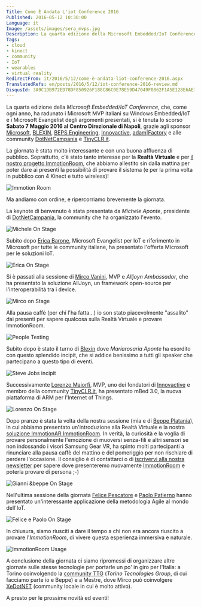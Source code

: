 ```yaml
---
Title: Come È Andata L'iot Conference 2016
Published: 2016-05-12 10:30:00
Language: it
Image: /assets/images/sera_mvps.jpg
Description: La quarta edizione della Microsoft Embedded/IoT Conference , che, come ogni anno, ha radunato i Microsoft MVP italiani su Windows Embedded/IoT e i Microsoft Evangelist degli argomenti presentati, si è tenuta lo scorso Sabato 7 Maggio 2016 al Centro Direzionale di Napoli , grazie agli sponsor Microsoft , BLEXIN , BEPS Engineering , Innovactive , adam|Factory e alle community DotNetCampania e TinyCLR.it . La giornata è stata molto interessante e con una buona affluenza di pubblico. Soprattuto, c'è stato tanto interesse per la Realtà Virtuale e per il nostro progetto ImmotionRoom , che abbiamo allestito sin dalla mattina per poter dare ai presenti la possibilità di provare il sistema (e per la prima volta in pubblico con 4 Kinect e tutto wireless)!
Tags:
- cloud
- kinect
- community
- IoT
- wearables
- virtual reality
RedirectFrom: it/2016/5/12/come-è-andata-liot-conference-2016.aspx
TranslatedRefs: en/posts/2016/5/12/iot-conference-2016-review.md
DisqusId: 3A9C1DB972ED78DF850926F188C86C0E78E59D47049F0862F1A5E128E6AE7726
---
```

La quarta edizione della *Microsoft Embedded/IoT Conference*, che, come ogni anno, ha radunato i Microsoft MVP italiani su Windows Embedded/IoT e i Microsoft Evangelist degli argomenti presentati, si è tenuta lo scorso **Sabato 7 Maggio 2016 al Centro Direzionale di Napoli**, grazie agli sponsor <a href="http://www.microsoft.com/it-it/default.aspx" target="_blank">Microsoft</a>, <a href="http://www.blexin.com/" target="_blank">BLEXIN</a>, <a href="http://www.bepseng.it/" target="_blank">BEPS Engineering</a>, <a href="http://www.innovactive.it/" target="_blank">Innovactive</a>, <a href="http://www.adamfactory.com/" target="_blank">adam|Factory</a> e alle community <a href="http://www.dotnetcampania.org/" target="_blank">DotNetCampania</a> e <a href="http://www.tinyclr.it/" target="_blank">TinyCLR.it</a>.

La giornata è stata molto interessante e con una buona affluenza di pubblico. Soprattutto, c'è stato tanto interesse per la **Realtà Virtuale** e per <a href="http://www.immotionar.com/it/servizi/immotionroom-immersione-in-spazi-virtuali/" target="_blank">il nostro progetto ImmotionRoom</a>, che abbiamo allestito sin dalla mattina per poter dare ai presenti la possibilità di provare il sistema (e per la prima volta in pubblico con 4 Kinect e tutto wireless)!

![Immotion Room](/assets/images/immotionroom_system3.jpg)

Ma andiamo con ordine, e ripercorriamo brevemente la giornata.

La keynote di benvenuto è stata presentata da *Michele Aponte*, presidente di <a href="http://www.dotnetcampania.org/" target="_blank">DotNetCampania</a>, la community che ha organizzato l'evento.

![Michele On Stage](/assets/images/2-michele_on_stage.jpg)

Subito dopo <a href="http://www.dotnetcampania.org/Speakers/Speaker/a01d3243-ce16-4259-9941-fb5e3de30119?speakerId=7680a55e-62be-4f80-8354-ca20801fda29" target="_blank">Erica Barone</a>, Microsoft Evangelist per IoT e riferimento in Microsoft per tutte le community italiane, ha presentato l'offerta Microsoft per le soluzioni IoT.

![Erica On Stage](/assets/images/3-erica_on_stage.jpg)

Si è passati alla sessione di <a href="http://www.dotnetcampania.org/Speakers/Speaker/a01d3243-ce16-4259-9941-fb5e3de30119?speakerId=e05c3aad-c19b-4bd8-8d2e-cd6badc7f71b" target="_blank">Mirco Vanini</a>, MVP e *Alljoyn Ambassador*, che ha presentato la soluzione AllJoyn, un framework open-source per l'interoperabilità tra i device.

![Mirco on Stage](/assets/images/4-mirco_on_stage.jpg)

Alla pausa caffè (per chi l'ha fatta...) io son stato piacevolmente "assalito" dai presenti per sapere qualcosa sulla Realtà Virtuale e provare ImmotionRoom.

![People Testing](/assets/images/beppe_wp_20160507_11_33_31_pro.jpg)

Subito dopo è stato il turno di <a href="http://www.blexin.com/" target="_blank">Blexin</a> dove *Mariarosaria Aponte* ha esordito con questo splendido incipit, che si addice benissimo a tutti gli speaker che partecipano a questo tipo di eventi.

![Steve Jobs incipit](/assets/images/5-mariarosaria_on_stage.jpg)

Successivamente <a href="http://www.dotnetcampania.org/Speakers/Speaker/a01d3243-ce16-4259-9941-fb5e3de30119?speakerId=d1aaca3e-bb6d-454d-9ffe-1d4aa4c083da" target="_blank">Lorenzo Maiorfi</a>, MVP, uno dei fondatori di <a href="http://www.innovactive.it/" target="_blank">Innovactive</a> e membro della community <a href="http://www.tinyclr.it/" target="_blank">TinyCLR.it</a>, ha presentato mBed 3.0, la nuova piattaforma di ARM per l'Internet of Things.

![Lorenzo On Stage](/assets/images/6-lorenzo_on_stage.jpg)

Dopo pranzo è stata la volta della nostra sessione (mia e di <a href="http://beppeplatania.com/it/" target="_blank">Beppe Platania</a>), in cui abbiamo presentato un'introduzione alla Realtà Virtuale e la nostra <a href="http://www.immotionar.com/it/servizi/immotionroom-immersione-in-spazi-virtuali/" target="_blank">soluzione ImmotionAR ImmotionRoom</a>. In verità, la curiosità e la voglia di provare personalmente l'emozione di muoversi senza-fili e altri sensori se non indossando i visori Samsung Gear VR, ha spinto molti partecipanti a rinunciare alla pausa caffè del mattino e del pomeriggio per non rischiare di perdere l'occasione. Il consiglio è di contattarci o di <a href="https://immotionar.us10.list-manage.com/subscribe?u=2368f606f7c71fc7ca929d1d6&id=a36b967061" target="_blank">iscrivervi alla nostra newsletter</a> per sapere dove presenteremo nuovamente <a href="http://www.immotionar.com/it/servizi/immotionroom-immersione-in-spazi-virtuali/" target="_blank">ImmotionRoom</a> e poterla provare di persona ;-)

![Gianni &beppe On Stage](/assets/images/8-gianni_beppe_on_stage-1.jpg)

Nell'ultima sessione della giornata <a href="http://www.dotnetcampania.org/Speakers/Speaker/a01d3243-ce16-4259-9941-fb5e3de30119?speakerId=e90f4673-b105-4664-b7fa-060f27c68c43" target="_blank">Felice Pescatore</a> e <a href="http://www.dotnetcampania.org/Speakers/Speaker/a01d3243-ce16-4259-9941-fb5e3de30119?speakerId=f88f56ee-16d0-456a-b077-2b331ed17253" target="_blank">Paolo Patierno</a> hanno presentato un'interessante applicazione della metodologia Agile al mondo dell'IoT.

![Felice e Paolo On Stage](/assets/images/9-felice_e_paolo_on_stage.jpg)

In chiusura, siamo riusciti a dare il tempo a chi non era ancora riuscito a provare l'*ImmotionRoom*, di vivere questa esperienza immersiva e naturale.

![ImmotionRoom Usage](/assets/images/immotionroom_system2.jpg)

A conclusione della giornata ci siamo ripromessi di organizzare altre giornate sulle stesse tecnologie per portarle un po' in giro per l'Italia: a Torino coinvolgendo la <a href="http://www.torinotechnologiesgroup.it/Home.aspx" target="_blank">community TTG</a> (*Torino Tecnologies Group*, di cui facciamo parte io e Beppe) e a Mestre, dove Mirco può coinvolgere <a href="http://www.xedotnet.org/" target="_blank">XeDotNET</a> (community locale in cui è molto attivo).

A presto per le prossime novità ed eventi!
